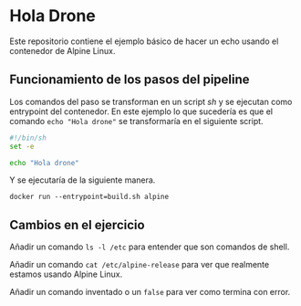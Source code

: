 # Hola Drone

Este repositorio contiene el ejemplo básico de hacer un echo usando el
contenedor de Alpine Linux.

## Funcionamiento de los pasos del pipeline

Los comandos del paso se transforman en un script _sh_ y se ejecutan como
entrypoint del contenedor. En este ejemplo lo que sucedería es que el
comando `echo "Hola drone"` se transformaría en el siguiente script.

```sh
#!/bin/sh
set -e

echo "Hola drone"
```

Y se ejecutaría de la siguiente manera.

```
docker run --entrypoint=build.sh alpine
```

## Cambios en el ejercicio

Añadir un comando `ls -l /etc` para entender que son comandos de shell.

Añadir un comando `cat /etc/alpine-release` para ver que realmente estamos
usando Alpine Linux.

Añadir un comando inventado o un `false` para ver como termina con error.

